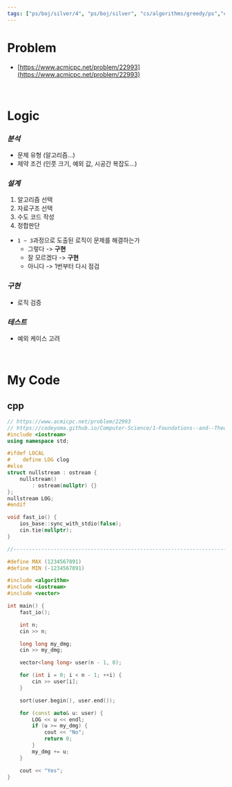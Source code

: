 ```yaml
---
tags: ["ps/boj/silver/4", "ps/boj/silver", "cs/algorithms/greedy/ps","cs/algorithms/sorting/ps"]
---
```


# Problem
- [https://www.acmicpc.net/problem/22993](https://www.acmicpc.net/problem/22993)

<br/>

# Logic

### *분석*
- 문제 유형 (알고리즘...)
- 제약 조건 (인풋 크기, 예외 값, 시공간 복잡도...)

### *설계*
1. 알고리즘 선택
2. 자료구조 선택
3. 수도 코드 작성
4. 정합판단
  - `1 ~ 3`과정으로 도출된 로직이 문제를 해결하는가
    - 그렇다 -> **구현**
    - 잘 모르겠다 -> **구현**
    - 아니다 -> 1번부터 다시 점검

### *구현*
- 로직 검증

### *테스트*
- 예외 케이스 고려

<br/>

# My Code
## cpp
```cpp title="boj/22993.cpp"
// https://www.acmicpc.net/problem/22993
// https://codeyoma.github.io/Computer-Science/1-Foundations--and--Theory/Algorithms/ps/boj/22993/22993
#include <iostream>
using namespace std;

#ifdef LOCAL
#    define LOG clog
#else
struct nullstream : ostream {
    nullstream()
        : ostream(nullptr) {}
};
nullstream LOG;
#endif

void fast_io() {
    ios_base::sync_with_stdio(false);
    cin.tie(nullptr);
}

//--------------------------------------------------------------------------------------------------

#define MAX (1234567891)
#define MIN (-1234567891)

#include <algorithm>
#include <iostream>
#include <vector>

int main() {
    fast_io();

    int n;
    cin >> n;

    long long my_dmg;
    cin >> my_dmg;

    vector<long long> user(n - 1, 0);

    for (int i = 0; i < n - 1; ++i) {
        cin >> user[i];
    }

    sort(user.begin(), user.end());

    for (const auto& u: user) {
        LOG << u << endl;
        if (u >= my_dmg) {
            cout << "No";
            return 0;
        }
        my_dmg += u;
    }

    cout << "Yes";
}
```
